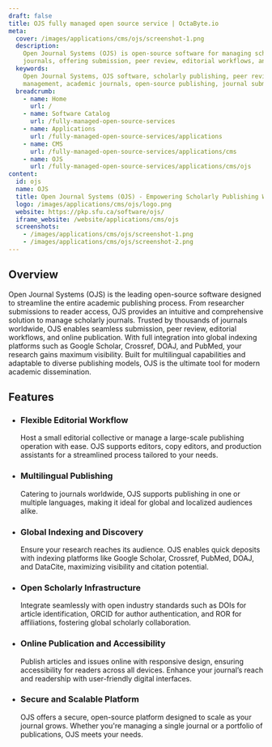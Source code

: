 ```yaml
---
draft: false
title: OJS fully managed open source service | OctaByte.io
meta:
  cover: /images/applications/cms/ojs/screenshot-1.png
  description:
    Open Journal Systems (OJS) is open-source software for managing scholarly
    journals, offering submission, peer review, editorial workflows, and global indexing.
  keywords:
    Open Journal Systems, OJS software, scholarly publishing, peer review
    management, academic journals, open-source publishing, journal submission system
  breadcrumb:
    - name: Home
      url: /
    - name: Software Catalog
      url: /fully-managed-open-source-services
    - name: Applications
      url: /fully-managed-open-source-services/applications
    - name: CMS
      url: /fully-managed-open-source-services/applications/cms
    - name: OJS
      url: /fully-managed-open-source-services/applications/cms/ojs
content:
  id: ojs
  name: OJS
  title: Open Journal Systems (OJS) - Empowering Scholarly Publishing Worldwide
  logo: /images/applications/cms/ojs/logo.png
  website: https://pkp.sfu.ca/software/ojs/
  iframe_website: /website/applications/cms/ojs
  screenshots:
    - /images/applications/cms/ojs/screenshot-1.png
    - /images/applications/cms/ojs/screenshot-2.png
---
```


## Overview

Open Journal Systems (OJS) is the leading open-source software designed to streamline the entire academic publishing process. From researcher submissions to reader access, OJS provides an intuitive and comprehensive solution to manage scholarly journals. Trusted by thousands of journals worldwide, OJS enables seamless submission, peer review, editorial workflows, and online publication. With full integration into global indexing platforms such as Google Scholar, Crossref, DOAJ, and PubMed, your research gains maximum visibility. Built for multilingual capabilities and adaptable to diverse publishing models, OJS is the ultimate tool for modern academic dissemination.

## Features

- ### Flexible Editorial Workflow

  Host a small editorial collective or manage a large-scale publishing operation with ease. OJS supports editors, copy editors, and production assistants for a streamlined process tailored to your needs.

- ### Multilingual Publishing

  Catering to journals worldwide, OJS supports publishing in one or multiple languages, making it ideal for global and localized audiences alike.

- ### Global Indexing and Discovery

  Ensure your research reaches its audience. OJS enables quick deposits with indexing platforms like Google Scholar, Crossref, PubMed, DOAJ, and DataCite, maximizing visibility and citation potential.

- ### Open Scholarly Infrastructure

  Integrate seamlessly with open industry standards such as DOIs for article identification, ORCID for author authentication, and ROR for affiliations, fostering global scholarly collaboration.

- ### Online Publication and Accessibility

  Publish articles and issues online with responsive design, ensuring accessibility for readers across all devices. Enhance your journal’s reach and readership with user-friendly digital interfaces.

- ### Secure and Scalable Platform

  OJS offers a secure, open-source platform designed to scale as your journal grows. Whether you're managing a single journal or a portfolio of publications, OJS meets your needs.

